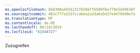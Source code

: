 ```yaml
---
ms.openlocfilehash: 6b6390a4416131f82b6ffb509f6e779e5dd9630f
ms.sourcegitcommit: 483c777a1537ccab6a2a2da6a5d1fe4470dd0e7e
ms.translationtype: MT
ms.contentlocale: de-DE
ms.lasthandoff: 06/19/2019
ms.locfileid: "61544727"
---
```

Zuzugreifen